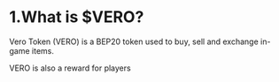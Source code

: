 # 1.What is $VERO?

Vero Token \(VERO\) is a BEP20 token used to buy, sell and exchange in-game items.

VERO is also a reward for players  


